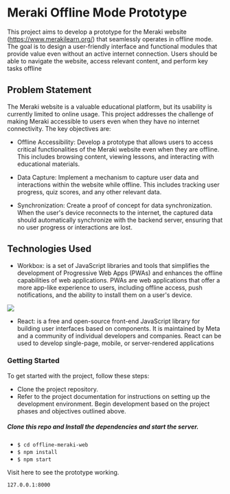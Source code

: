 # Meraki Offline Mode Prototype

This project aims to develop a prototype for the Meraki website (https://www.merakilearn.org/) that seamlessly operates in offline mode. The goal is to design a user-friendly interface and functional modules that provide value even without an active internet connection. Users should be able to navigate the website, access relevant content, and perform key tasks offline

## Problem Statement
The Meraki website is a valuable educational platform, but its usability is currently limited to online usage. This project addresses the challenge of making Meraki accessible to users even when they have no internet connectivity. The key objectives are:

- Offline Accessibility: Develop a prototype that allows users to access critical functionalities of the Meraki website even when they are offline. This includes browsing content, viewing lessons, and interacting with educational materials.

- Data Capture: Implement a mechanism to capture user data and interactions within the website while offline. This includes tracking user progress, quiz scores, and any other relevant data.

- Synchronization: Create a proof of concept for data synchronization. When the user's device reconnects to the internet, the captured data should automatically synchronize with the backend server, ensuring that no user progress or interactions are lost.

## Technologies Used
- Workbox:  is a set of JavaScript libraries and tools that simplifies the development of Progressive Web Apps (PWAs) and enhances the offline capabilities of web applications. PWAs are web applications that offer a more app-like experience to users, including offline access, push notifications, and the ability to install them on a user's device.


![](https://wd.imgix.net/image/jL3OLOhcWUQDnR4XjewLBx4e3PC3/CjsxJKEDAzC6l9qezYaO.png?auto=format&w=845)

- React: is a free and open-source front-end JavaScript library for building user interfaces based on components. It is maintained by Meta and a community of individual developers and companies. React can be used to develop single-page, mobile, or server-rendered applications

### Getting Started
To get started with the project, follow these steps:

- Clone the project repository.
- Refer to the project documentation for instructions on setting up the development environment.
Begin development based on the project phases and objectives outlined above.

##### Clone this repo and Install the dependencies and start the server.

- `$ cd offline-meraki-web`
- `$ npm install`
- `$ npm start`

Visit here to see the prototype working.

```sh
127.0.0.1:8000
```

